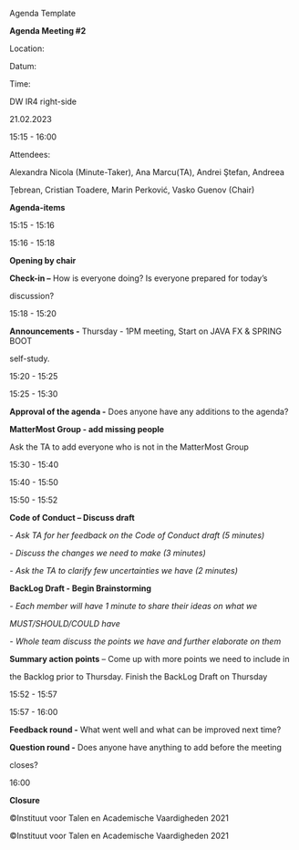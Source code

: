 ﻿

Agenda Template

**Agenda Meeting #2**

Location:

Datum:

Time:

DW IR4 right-side

21.02.2023

15:15 - 16:00

Attendees:

Alexandra Nicola (Minute-Taker), Ana Marcu(TA), Andrei Ştefan, Andreea

Țebrean, Cristian Toadere, Marin Perković, Vasko Guenov (Chair)

**Agenda-items**

15:15 - 15:16

15:16 - 15:18

**Opening by chair**

**Check-in –** How is everyone doing? Is everyone prepared for today’s

discussion?

15:18 - 15:20

**Announcements -** Thursday - 1PM meeting, Start on JAVA FX & SPRING BOOT

self-study.

15:20 - 15:25

15:25 - 15:30

**Approval of the agenda -** Does anyone have any additions to the agenda?

**MatterMost Group - add missing people**

Ask the TA to add everyone who is not in the MatterMost Group

15:30 - 15:40

15:40 - 15:50

15:50 - 15:52

**Code of Conduct – Discuss draft**

*- Ask TA for her feedback on the Code of Conduct draft (5 minutes)*

*- Discuss the changes we need to make (3 minutes)*

*- Ask the TA to clarify few uncertainties we have (2 minutes)*

**BackLog Draft - Begin Brainstorming**

*- Each member will have 1 minute to share their ideas on what we*

*MUST/SHOULD/COULD have*

*- Whole team discuss the points we have and further elaborate on them*

**Summary action points** – Come up with more points we need to include in

the Backlog prior to Thursday. Finish the BackLog Draft on Thursday

15:52 - 15:57

15:57 - 16:00

**Feedback round -** What went well and what can be improved next time?

**Question round -** Does anyone have anything to add before the meeting

closes?

16:00

**Closure**

©Instituut voor Talen en Academische Vaardigheden 2021





©Instituut voor Talen en Academische Vaardigheden 2021

